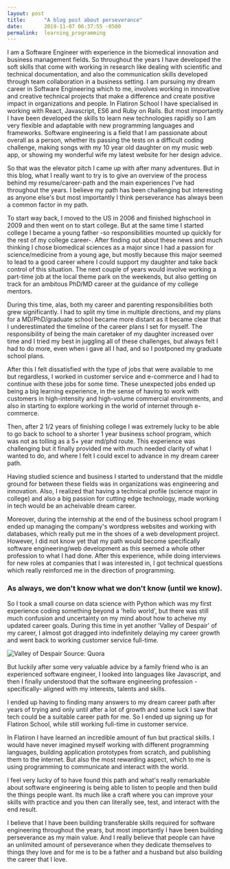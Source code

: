 ```yaml
---
layout: post
title:      "A blog post about perseverance"
date:       2019-11-07 06:37:55 -0500
permalink:  learning_programming
---
```


I am a Software Engineer with experience in the biomedical innovation and business management fields. So throughout the years I have developed the soft skills that come with working in research like dealing with scientific and technical documentation, and also the communication skills developed through team collaboration in a business setting. I am pursuing my dream career in Software Engineering which to me, involves working in innovative and creative technical projects that make a difference and create positive impact in organizations and people. In Flatiron School I have specialised in working with React, Javascript, ES6 and Ruby on Rails. But most importantly I have been developed the skills to learn new technologies rapidly so I am very flexible and adaptable with new programming languages and frameworks. Software engineering is a field that I am passionate about overall as a person, whether its passing the tests on a difficult coding challenge, making songs with my 10 year old daughter on my music web app, or showing my wonderful wife my latest website for her design advice.

So that was the elevator pitch I came up with after many adventures. But in this blog, what I really want to try is to give an overview of the process behind my resume/career-path and the main experiences I've had throughout the years. I believe my path has been challenging but interesting as anyone else's but most importantly I think perseverance has always been a common factor in my path.

To start way back, I moved to the US in 2006 and finished highschool in 2009 and then went on to start college. But at the same time I started college I became a young father -so responsibilities mounted up quickly for the rest of my college career-. After finding out about these news and much thinking I chose biomedical sciences as a major since I had a passion for science/medicine from a young age, but mostly because this major seemed to lead to a good career where I could support my daughter and take back control of this situation. The next couple of years would involve working a part-time job at the local theme park on the weekends, but also getting on track for an ambitous PhD/MD career at the guidance of my college mentors.

During this time, alas, both my career and parenting responsibilities both grew significantly. I had to split my time in multiple directions, and my plans for a MD/PhD/graduate school became more distant as it became clear that I underestimated the timeline of the career plans I set for myself. The responsibility of being the main caretaker of my daughter increased over time and I tried my best in juggling all of these challenges, but always felt I had to do more, even when i gave all I had, and so I postponed my graduate school plans.

After this I felt dissatisfied with the type of jobs that were available to me but regardless, I worked in customer service and e-commerce and I had to continue with these jobs for some time. These unexpected jobs ended up being a big learning experience, in the sense of having to work with customers in high-intensity and high-volume commercial environments, and also in starting to explore working in the world of internet through e-commerce.

Then, after 2 1/2 years of finishing college I was extremely lucky to be able to go back to school to a shorter 1 year business school program, which was not as tolling as a 5+ year md/phd route. This experience was challenging but it finally provided me with much needed clarity of what I wanted to do, and where I felt I could excel to advance in my dream career path. 

Having studied science and business I started to understand that the middle ground for between these fields was in organizations was engineering and innovation. Also, I realized that having a technical profile (science major in college) and also a big passion for cutting edge technology, made working in tech would be an acheivable dream career. 



Moreover, during the internship at the end of the business school program I ended up managing the company's wordpress websites and working with databases, which really put me in the shoes of a web development project. However, I did not know yet that my path would become specifically software engineering/web development as this seemed a whole other profession to what I had done. After this experience, while doing interviews for new roles at companies that I was interested in, I got technical questions which really reinforced me in the direction of programming.

### As always, we don't know what we don't know (until we know).

So I took a small course on data science with Python which was my first experience coding something beyond a 'hello world', but there was still much confusion and uncertainty on my mind about how to acheive my updated career goals. During this time in yet another 'Valley of Despair' of my career, I almost got dragged into indefinitely delaying my career growth and went back to working customer service full-time. 

![Valley of Despair](https://qph.fs.quoracdn.net/main-qimg-479710148d811d4017b943691dff4325.webp)
Source: Quora

But luckily after some very valuable advice by a family friend who is an experienced software engineer, I looked into languages like Javascript, and then I finally understood that the software engineering profession -specifically- aligned with my interests, talents and skills. 

I ended up having to finding many answers to my dream career path after years of trying and only until after a lot of growth and some luck I saw that tech could be a suitable career path for me. So I ended up signing up for Flatiron School, while still working full-time in customer service.

In Flatiron I have learned an incredible amount of fun but practical skills. I would have never imagined myself working with different programming languages, building application prototypes from scratch, and publishing them to the internet. But also the most rewarding aspect, which to me is using programming to communicate and interact with the world.

I feel very lucky of to have found this path and what's really remarkable about software engineering is being able to listen to people and then build the things people want. Its much like a craft where you can improve your skills with practice and you then can literally see, test, and interact with the end result. 

I believe that I have been building transferable skills required for software engineering throughout the years, but most importantly I have been building perseverance as my main value. And I really believe that people can have an unlimited amount of perseverance when they dedicate themselves to things they love and for me is to be a father and a husband but also building the career that I love.
